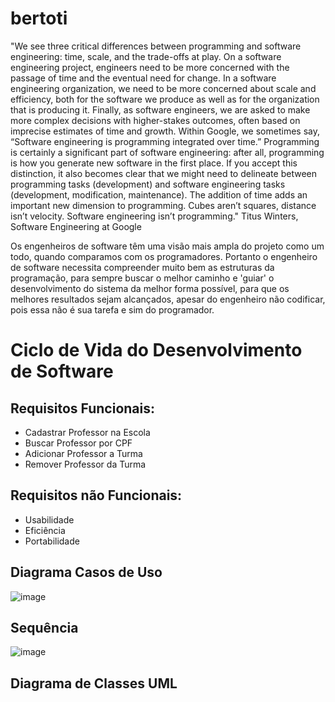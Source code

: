 # bertoti
"We see three critical differences between programming and software engineering: time, scale, and the trade-offs at play. On a software engineering project, engineers need to be more concerned with the passage of time and the eventual need for change. In a software engineering organization, we need to be more concerned about scale and efficiency, both for the software we produce as well as for the organization that is producing it. Finally, as software engineers, we are asked to make more complex decisions with higher-stakes outcomes, often based on imprecise estimates of time and growth. Within Google, we sometimes say, “Software engineering is programming integrated over time.” Programming is certainly a significant part of software engineering: after all, programming is how you generate new software in the first place. If you accept this distinction, it also becomes clear that we might need to delineate between programming tasks (development) and software engineering tasks (development, modification, maintenance). The addition of time adds an important new dimension to programming. Cubes aren’t squares, distance isn’t velocity. Software engineering isn’t programming."
Titus Winters, Software Engineering at Google

Os engenheiros de software têm uma visão mais ampla do projeto como um todo, quando comparamos com os programadores. Portanto o engenheiro de software necessita compreender muito bem as estruturas da programação, para sempre buscar o melhor caminho e 'guiar' o desenvolvimento do sistema da melhor forma possível, para que os melhores resultados sejam alcançados, apesar do engenheiro não codificar, pois essa não é sua tarefa e sim do programador.  

##
# Ciclo de Vida do Desenvolvimento de Software

## Requisitos Funcionais:
- Cadastrar Professor na Escola
- Buscar Professor por CPF
- Adicionar Professor a Turma
- Remover Professor da Turma

## Requisitos não Funcionais:
- Usabilidade
- Eficiência
- Portabilidade 

## Diagrama Casos de Uso
![image](https://user-images.githubusercontent.com/101421659/187308172-900debe6-9a12-404e-9c24-a5d4b250475c.png)

## Sequência
![image](https://user-images.githubusercontent.com/101421659/188519208-ff7d9af3-1d19-4cf9-be73-1ce55c937b64.png)

## Diagrama de Classes UML









